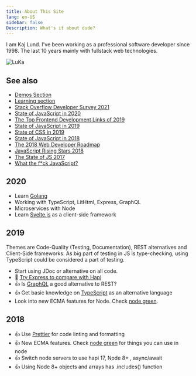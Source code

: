 ```yaml
---
title: About This Site
lang: en-US
sidebar: false
Description: What's it about dude?
---
```


I am Kaj Lund. I've been working as a professional software developer since 1998. The last 10 years mainly with fullstack web technologies.

![LuKa](./lukamannenmercury.jpg)

## See also

- [Demos Section](./demos.md)
- [Learning section](./learn.md)
- [Stack Overflow Developer Survey 2021](https://insights.stackoverflow.com/survey/2021/)
- [State of JavaScript in 2020](https://2020.stateofjs.com/)
- [The Top Frontend Development Links of 2019](https://superhighway.dev/frontend-2019)
- [State of JavaScript in 2019](https://2019.stateofjs.com/)
- [State of CSS in 2019](https://2019.stateofcss.com/)
- [State of JavaScript in 2018](https://stateofjs.com/)
- [The 2018 Web Developer Roadmap](https://codeburst.io/the-2018-web-developer-roadmap-826b1b806e8d)
- [JavaScript Rising Stars 2018](https://risingstars.js.org/2018/en/)
- [The State of JS 2017](https://2017.stateofjs.com/2017/front-end/results/)
- [What the f*ck JavaScript?](https://github.com/denysdovhan/wtfjs#readme)

## 2020

- Learn [Golang](https://golang.org/)
- Working with TypeScript, LitHtml, Express, GraphQL
- Microservices with Node
- Learn [Svelte.js](https://svelte.dev/) as a client-side framework

## 2019

Themes are Code-Quality (Testing, Documentation), REST alternatives and Client-Side frameworks. As big part of testing in JS is type-checking, using TypeScript could be considered a part of testing.

- Start using JDoc or alternative on all code.
- :eyes: [Try Express to compare with Hapi](https://www.udemy.com/all-about-nodejs/)
- :+1: Is [GraphQL](https://graphql.org/) a good alternative to REST?
- :+1: Get basic knowledge on [TypeScript](https://www.typescriptlang.org/) as an alternative language
- Look into new ECMA features for Node. Check [node green](https://node.green/).

## 2018

- :+1: Use [Prettier](https://github.com/prettier/prettier) for code linting and formatting
- :+1: New ECMA features. Check [node green](https://node.green/) for things you can use in node
- :+1: Switch node servers to use hapi 17, Node 8+ , async/await
- :+1: Using Node 8+ objects and arrays has .includes() function

